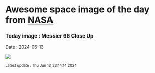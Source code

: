 
# Awesome space image of the day from [NASA](https://api.nasa.gov/)

### Today image : Messier 66 Close Up
Date : 2024-06-13

![](https://apod.nasa.gov/apod/image/2406/heic1006a_M66_1024.jpg)

<small>Latest update : Thu Jun 13 23:14:14 2024</small>
        